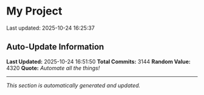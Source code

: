 # My Project


Last updated: 2025-10-24 16:25:37















































































































































































































































































































































































































































































































































































































































































































































































































































































































































































































































































































































































































































































































































































































































































































































































































































































































































































































































































































































































































































































































































































































































































































































































































































































































































































































































































































































































































































































































































































































































































































































































































































































































































































































































































































































































































































































## Auto-Update Information

**Last Updated:** 2025-10-24 16:51:50
**Total Commits:** 3144
**Random Value:** 4320
**Quote:** _Automate all the things!_

---
_This section is automatically generated and updated._